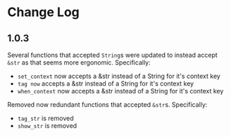 # Change Log

## 1.0.3

Several functions that accepted `String`s were updated to instead accept `&str` as that seems more ergonomic.
Specifically:

- `set_context` now accepts a &str instead of a String for it's context key
- `tag now` accepts a &str instead of a String for it's context key
- `when_context` now accepts a &str instead of a String for it's context key

Removed now redundant functions that accepted `&str`s.
Specifically:

- `tag_str` is removed
- `show_str` is removed
